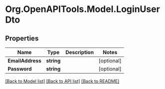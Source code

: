 # Org.OpenAPITools.Model.LoginUserDto

## Properties

Name | Type | Description | Notes
------------ | ------------- | ------------- | -------------
**EmailAddress** | **string** |  | [optional] 
**Password** | **string** |  | [optional] 

[[Back to Model list]](../README.md#documentation-for-models) [[Back to API list]](../README.md#documentation-for-api-endpoints) [[Back to README]](../README.md)

